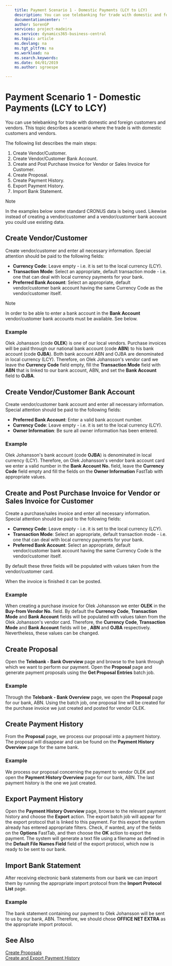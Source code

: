 ```yaml
---
    title: Payment Scenario 1 - Domestic Payments (LCY to LCY)
    description: You can use telebanking for trade with domestic and foreign customers and vendors.
    documentationcenter: ''
    author: SorenGP
    services: project-madeira
    ms.service: dynamics365-business-central
    ms.topic: article
    ms.devlang: na
    ms.tgt_pltfrm: na
    ms.workload: na
    ms.search.keywords:
    ms.date: 04/01/2019
    ms.author: sgroespe

---
```

# Payment Scenario 1 - Domestic Payments (LCY to LCY)
You can use telebanking for trade with domestic and foreign customers and vendors. This topic describes a scenario where the trade is with domestic customers and vendors.  

The following list describes the main steps:  

1.  Create Vendor/Customer.  
2.  Create Vendor/Customer Bank Account.  
3.  Create and Post Purchase Invoice for Vendor or Sales Invoice for Customer.  
4.  Create Proposal.  
5.  Create Payment History.  
6.  Export Payment History.  
7.  Import Bank Statement.  

> [!NOTE]  
>  In the examples below some standard CRONUS data is being used. Likewise instead of creating a vendor/customer and a vendor/customer bank account you could use existing data.  

## Create Vendor/Customer  
Create vendor/customer and enter all necessary information. Special attention should be paid to the following fields:  

- **Currency Code**: Leave empty - i.e. it is set to the local currency (LCY).  
- **Transaction Mode**: Select an appropriate, default transaction mode - i.e. one that can deal with local currency payments for your bank.  
- **Preferred Bank Account**: Select an appropriate, default vendor/customer bank account having the same Currency Code as the vendor/customer itself.  

> [!NOTE]  
>  In order to be able to enter a bank account in the **Bank Account** vendor/customer bank accounts must be available. See below.  

### Example  
Olek Johansson (code **OLEK**) is one of our local vendors. Purchase invoices will be paid through our national bank account (code **ABN**) to his bank account (code **OJBA**). Both bank account ABN and OJBA are denominated in local currency (LCY). Therefore, on Olek Johansson's vendor card we leave the **Currency Code** field empty, fill the **Transaction Mode** field with **ABN** that is linked to our bank account, ABN, and set the **Bank Account** field to **OJBA**.  

## Create Vendor/Customer Bank Account  
Create vendor/customer bank account and enter all necessary information. Special attention should be paid to the following fields:  

- **Preferred Bank Account**: Enter a valid bank account number.  
- **Currency Code**: Leave empty - i.e. it is set to the local currency (LCY).  
- **Owner Information**: Be sure all owner information has been entered.  

### Example  
Olek Johansson's bank account (code **OJBA**) is denominated in local currency (LCY). Therefore, on Olek Johansson's vendor bank account card we enter a valid number in the **Bank Account No.** field, leave the **Currency Code** field empty and fill the fields on the **Owner Information** FastTab with appropriate values.  

## Create and Post Purchase Invoice for Vendor or Sales Invoice for Customer  
Create a purchase/sales invoice and enter all necessary information. Special attention should be paid to the following fields:  

- **Currency Code**: Leave empty - i.e. it is set to the local currency (LCY).  
- **Transaction Mode**: Select an appropriate, default transaction mode - i.e. one that can deal with local currency payments for your bank.  
- **Preferred Bank Account**: Select an appropriate, default vendor/customer bank account having the same Currency Code is the vendor/customer itself.  

By default these three fields will be populated with values taken from the vendor/customer card.  

When the invoice is finished it can be posted.  

### Example  
When creating a purchase invoice for Olek Johansson we enter **OLEK** in the **Buy-from Vendor No.** field. By default the **Currency Code**, **Transaction Mode** and **Bank Account** fields will be populated with values taken from the Olek Johansson's vendor card. Therefore, the **Currency Code**, **Transaction Mode** and **Bank Account** fields will be **<empty>**, **ABN** and **OJBA** respectively. Nevertheless, these values can be changed.  

## Create Proposal  
Open the **Telebank - Bank Overview** page and browse to the bank through which we want to perform our payment. Open the **Proposal** page and generate payment proposals using the **Get Proposal Entries** batch job.  

### Example  
Through the **Telebank - Bank Overview** page, we open the **Proposal** page for our bank, ABN. Using the batch job, one proposal line will be created for the purchase invoice we just created and posted for vendor OLEK.  

## Create Payment History  
From the **Proposal** page, we process our proposal into a payment history. The proposal will disappear and can be found on the **Payment History Overview** page for the same bank.  

### Example  
We process our proposal concerning the payment to vendor OLEK and open the **Payment History Overview** page for our bank, ABN. The last payment history is the one we just created.  

## Export Payment History  
Open the **Payment History Overview** page, browse to the relevant payment history and choose the **Export** action. The export batch job will appear for the export protocol that is linked to this payment. For this export the system already has entered appropriate filters. Check, if wanted, any of the fields on the **Options** FastTab, and then choose the **OK** action to export the payment. The system will generate a text file using a filename as defined in the **Default File Names Field** field of the export protocol, which now is ready to be sent to our bank.  

## Import Bank Statement  
After receiving electronic bank statements from our bank we can import them by running the appropriate import protocol from the **Import Protocol List** page.  

### Example  
The bank statement containing our payment to Olek Johansson will be sent to us by our bank, ABN. Therefore, we should chose **OFFICE NET EXTRA** as the appropriate import protocol.  

## See Also  
 [Create Proposals](how-to-create-proposals.md)   
 [Create and Export Payment History](how-to-create-and-export-payment-history.md)

